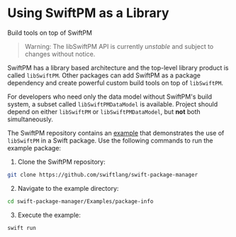 # Using SwiftPM as a Library

Build tools on top of SwiftPM

> Warning: The libSwiftPM API is currently _unstable_ and subject to changes without notice.

SwiftPM has a library based architecture and the top-level library product is called `libSwiftPM`. Other packages can add SwiftPM as a package dependency and create powerful custom build tools on top of `libSwiftPM`.

For developers who need only the data model without SwiftPM's build system, a subset called `libSwiftPMDataModel` is available. Project should depend on either `libSwiftPM` or `libSwiftPMDataModel`, but **not** both simultaneously.

The SwiftPM repository contains an [example](https://github.com/swiftlang/swift-package-manager/tree/master/Examples/package-info) that demonstrates the use of
`libSwiftPM` in a Swift package. Use the following commands to run the example
package:

1. Clone the SwiftPM repository:
```bash
git clone https://github.com/swiftlang/swift-package-manager
```

2. Navigate to the example directory:
```bash
cd swift-package-manager/Examples/package-info
```

3. Execute the example:
```bash
swift run
```
